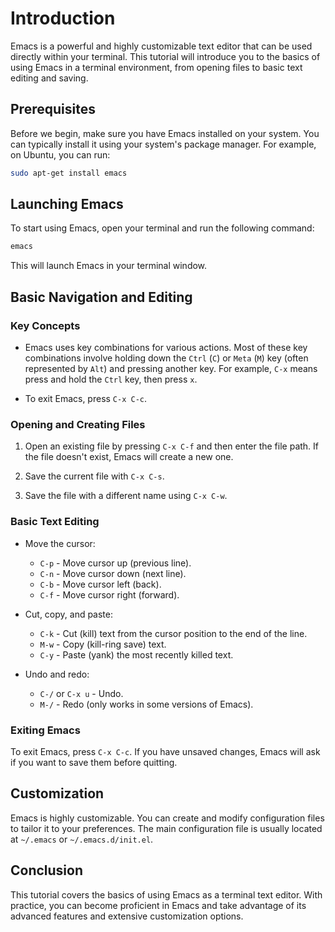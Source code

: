 # Introduction

Emacs is a powerful and highly customizable text editor that can be used directly within your terminal. This tutorial will introduce you to the basics of using Emacs in a terminal environment, from opening files to basic text editing and saving.

## Prerequisites

Before we begin, make sure you have Emacs installed on your system. You can typically install it using your system's package manager. For example, on Ubuntu, you can run:

```bash
sudo apt-get install emacs
```

## Launching Emacs

To start using Emacs, open your terminal and run the following command:

```bash
emacs
```

This will launch Emacs in your terminal window.

## Basic Navigation and Editing

### Key Concepts

- Emacs uses key combinations for various actions. Most of these key combinations involve holding down the `Ctrl` (`C`) or `Meta` (`M`) key (often represented by `Alt`) and pressing another key. For example, `C-x` means press and hold the `Ctrl` key, then press `x`.

- To exit Emacs, press `C-x C-c`.

### Opening and Creating Files

1. Open an existing file by pressing `C-x C-f` and then enter the file path. If the file doesn't exist, Emacs will create a new one.

2. Save the current file with `C-x C-s`.

3. Save the file with a different name using `C-x C-w`.

### Basic Text Editing

- Move the cursor:
  - `C-p` - Move cursor up (previous line).
  - `C-n` - Move cursor down (next line).
  - `C-b` - Move cursor left (back).
  - `C-f` - Move cursor right (forward).

- Cut, copy, and paste:
  - `C-k` - Cut (kill) text from the cursor position to the end of the line.
  - `M-w` - Copy (kill-ring save) text.
  - `C-y` - Paste (yank) the most recently killed text.

- Undo and redo:
  - `C-/` or `C-x u` - Undo.
  - `M-/` - Redo (only works in some versions of Emacs).

### Exiting Emacs

To exit Emacs, press `C-x C-c`. If you have unsaved changes, Emacs will ask if you want to save them before quitting.

## Customization

Emacs is highly customizable. You can create and modify configuration files to tailor it to your preferences. The main configuration file is usually located at `~/.emacs` or `~/.emacs.d/init.el`.

## Conclusion

This tutorial covers the basics of using Emacs as a terminal text editor. With practice, you can become proficient in Emacs and take advantage of its advanced features and extensive customization options.